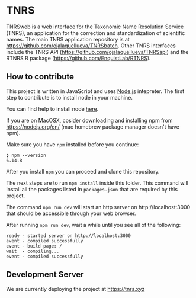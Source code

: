 # TNRS

TNRSweb is a web interface for the Taxonomic Name Resolution Service (TNRS), an application for the correction and standardization of scientific names. 
The main TNRS application repository is at https://github.com/ojalaquellueva/TNRSbatch. Other TNRS interfaces include the TNRS API (https://github.com/ojalaquellueva/TNRSapi) and the RTNRS R package (https://github.com/EnquistLab/RTNRS).

## How to contribute

This project is written in JavaScript and uses [Node.js](https://nodejs.org/en/) intepreter.
The first step to contribute is to install node in your machine.

You can find help to install node [here](https://nodejs.dev/learn/how-to-install-nodejs).

If you are on MacOSX, cosider downloading 
and installing npm from https://nodejs.org/en/ (mac homebrew package manager doesn't have npm).

Make sure you have `npm` installed before you continue:

```
❯ npm --version 
6.14.8
```

After you install `npm` you can proceed and clone this repository.

The next steps are to run `npm install` inside this folder.
This command will install all the packages listed in `packages.json` that are required by this project.

The command `npm run dev` will start an http server on http://localhost:3000 that should be accessible through your web browser.

After running `npm run dev`, wait a while until you see all of the following:

```
ready - started server on http://localhost:3000
event - compiled successfully
event - build page: /
wait  - compiling...
event - compiled successfully
```

## Development Server

We are currently deploying the project at https://tnrs.xyz
